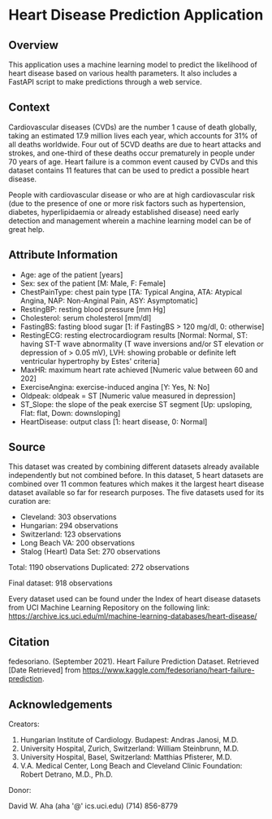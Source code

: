 # Heart Disease Prediction Application

## Overview

This application uses a machine learning model to predict the likelihood of heart disease based on various health
parameters. It also includes a FastAPI script to make predictions through a web service.

## Context

Cardiovascular diseases (CVDs) are the number 1 cause of death globally, taking an estimated 17.9 million lives each
year, which accounts for 31% of all deaths worldwide. Four out of 5CVD deaths are due to heart attacks and strokes, and
one-third of these deaths occur prematurely in people under 70 years of age. Heart failure is a common event caused by
CVDs and this dataset contains 11 features that can be used to predict a possible heart disease.

People with cardiovascular disease or who are at high cardiovascular risk (due to the presence of one or more risk
factors such as hypertension, diabetes, hyperlipidaemia or already established disease) need early detection and
management wherein a machine learning model can be of great help.

## Attribute Information

- Age: age of the patient [years]
- Sex: sex of the patient [M: Male, F: Female]
- ChestPainType: chest pain type [TA: Typical Angina, ATA: Atypical Angina, NAP: Non-Anginal Pain, ASY: Asymptomatic]
- RestingBP: resting blood pressure [mm Hg]
- Cholesterol: serum cholesterol [mm/dl]
- FastingBS: fasting blood sugar [1: if FastingBS > 120 mg/dl, 0: otherwise]
- RestingECG: resting electrocardiogram
  results [Normal: Normal, ST: having ST-T wave abnormality (T wave inversions and/or ST elevation or depression of > 0.05 mV), LVH: showing probable or definite left ventricular hypertrophy by Estes' criteria]
- MaxHR: maximum heart rate achieved [Numeric value between 60 and 202]
- ExerciseAngina: exercise-induced angina [Y: Yes, N: No]
- Oldpeak: oldpeak = ST [Numeric value measured in depression]
- ST_Slope: the slope of the peak exercise ST segment [Up: upsloping, Flat: flat, Down: downsloping]
- HeartDisease: output class [1: heart disease, 0: Normal]

## Source

This dataset was created by combining different datasets already available independently but not combined before. In
this dataset, 5 heart datasets are combined over 11 common features which makes it the largest heart disease dataset
available so far for research purposes. The five datasets used for its curation are:

- Cleveland: 303 observations
- Hungarian: 294 observations
- Switzerland: 123 observations
- Long Beach VA: 200 observations
- Stalog (Heart) Data Set: 270 observations

Total: 1190 observations
Duplicated: 272 observations

Final dataset: 918 observations

Every dataset used can be found under the Index of heart disease datasets from UCI Machine Learning Repository on the
following link: https://archive.ics.uci.edu/ml/machine-learning-databases/heart-disease/

## Citation

fedesoriano. (September 2021). Heart Failure Prediction Dataset. Retrieved [Date Retrieved]
from https://www.kaggle.com/fedesoriano/heart-failure-prediction.

## Acknowledgements

Creators:

1. Hungarian Institute of Cardiology. Budapest: Andras Janosi, M.D.
2. University Hospital, Zurich, Switzerland: William Steinbrunn, M.D.
3. University Hospital, Basel, Switzerland: Matthias Pfisterer, M.D.
4. V.A. Medical Center, Long Beach and Cleveland Clinic Foundation: Robert Detrano, M.D., Ph.D.

Donor:

David W. Aha (aha '@' ics.uci.edu) (714) 856-8779